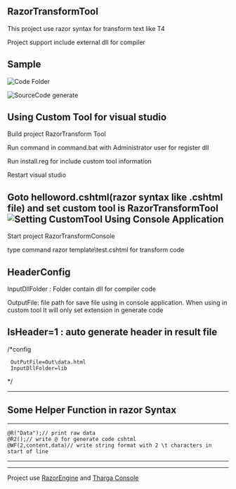 RazorTransformTool
------

This project use razor syntax for transform text like T4

Project support include external dll for compiler

Sample
------

![Code Folder](http://i.imgur.com/3hDEHsX.jpg)

![SourceCode generate](http://i.imgur.com/aQD1qoT.gif)

Using Custom Tool for visual studio
-------

Build project RazorTransform Tool

Run command in command.bat with Administrator user for register dll 

Run install.reg for include custom tool information

Restart visual studio 


Goto helloword.cshtml(razor syntax like .cshtml file) and set custom tool is RazorTransformTool
![Setting CustomTool](http://i.imgur.com/MoGYq3e.png)
Using Console Application
-------

Start project RazorTransformConsole

type command razor template\test.cshtml for transform code


HeaderConfig
------
InputDllFolder : Folder contain dll for compiler code

OutputFile:  file path for save file using in console application. When using in custom tool It will only set extension in generate code

IsHeader=1 : auto generate header in result file
---

/*config

     OutPutFile=Out\data.html
     InputDllFolder=lib

*/

---


Some Helper Function in razor Syntax
------

---
    @R("Data");// print raw data
    @R2();// write @ for generate code cshtml
    @WF(2,content,data)// write string format with 2 \t characters in start of line

---



---
Project use [RazorEngine](https://github.com/Antaris/RazorEngine) and [Tharga Console](https://github.com/poxet/tharga-console)